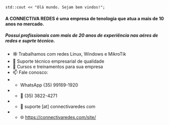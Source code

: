```
std::cout << "Olá mundo. Sejam bem vindos!";
```

#### A CONNECTIVA REDES é uma empresa de tenologia que atua a mais de 10 anos no mercado.
##### Possui profissionais com mais de 20 anos de experiência nas aéres de redes e suprte técnico.

- 🕸️ Trabalhamos com redes Linux, Windows e MikroTik
- 🔭 Suporte técnico empresarial de qualidade
- 🏫 Cursos e treinamentos para sua empresa
- 📫 Fale conosco:
- - WhatsApp (35) 99169-1920
- - 📱 (35) 3822-4271 
- - 📧 suporte [at] connectivaredes com
- - 🌐 https://connectivaredes.com/site/

